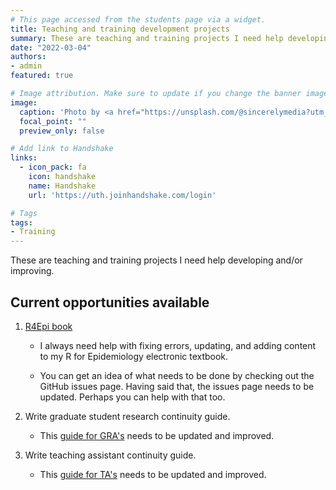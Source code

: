 ```yaml
---
# This page accessed from the students page via a widget.
title: Teaching and training development projects
summary: These are teaching and training projects I need help developing and/or improving.
date: "2022-03-04"
authors:
- admin
featured: true

# Image attribution. Make sure to update if you change the banner image.
image:
  caption: 'Photo by <a href="https://unsplash.com/@sincerelymedia?utm_source=unsplash&utm_medium=referral&utm_content=creditCopyText">Sincerely Media</a> on <a href="https://unsplash.com/s/photos/training?utm_source=unsplash&utm_medium=referral&utm_content=creditCopyText">Unsplash</a>'
  focal_point: ""
  preview_only: false

# Add link to Handshake
links:
  - icon_pack: fa
    icon: handshake
    name: Handshake
    url: 'https://uth.joinhandshake.com/login'

# Tags
tags:
- Training
---
```


These are teaching and training projects I need help developing and/or improving.

## Current opportunities available

1. [R4Epi book](https://www.r4epi.com/)

    - I always need help with fixing errors, updating, and adding content to my R for Epidemiology electronic textbook.

    - You can get an idea of what needs to be done by checking out the GitHub issues page.  Having said that, the issues page needs to be updated. Perhaps you can help with that too. 

2. Write graduate student research continuity guide.

     - This [guide for GRA's](https://docs.google.com/document/d/1j9UJ1H_uR1q3Iyyp2aC68rg0AaTbZPOtdKVzWi44L7k/edit#heading=h.b8vrkhisf0r1) needs to be updated and improved.

3. Write teaching assistant continuity guide.

    - This [guide for TA's](https://docs.google.com/document/d/1j9UJ1H_uR1q3Iyyp2aC68rg0AaTbZPOtdKVzWi44L7k/edit#heading=h.at9zn2hvxjd5) needs to be updated and improved.
